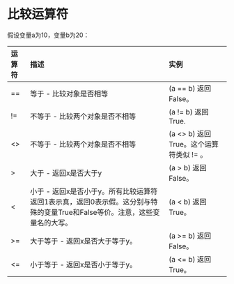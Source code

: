 # 比较运算符

假设变量a为10，变量b为20：

| 运算符 | 描述 | 实例 |
| :--- | :--- | :--- |
| == | 等于 - 比较对象是否相等 | \(a == b\) 返回 False。 |
| != | 不等于 - 比较两个对象是否不相等 | \(a != b\) 返回 True. |
| &lt;&gt; | 不等于 - 比较两个对象是否不相等 | \(a &lt;&gt; b\) 返回 True。这个运算符类似 != 。 |
| &gt; | 大于 - 返回x是否大于y | \(a &gt; b\) 返回 False。 |
| &lt; | 小于 - 返回x是否小于y。所有比较运算符返回1表示真，返回0表示假。这分别与特殊的变量True和False等价。注意，这些变量名的大写。 | \(a &lt; b\) 返回 True。 |
| &gt;= | 大于等于 - 返回x是否大于等于y。 | \(a &gt;= b\) 返回 False。 |
| &lt;= | 小于等于 - 返回x是否小于等于y。 | \(a &lt;= b\) 返回 True。 |

